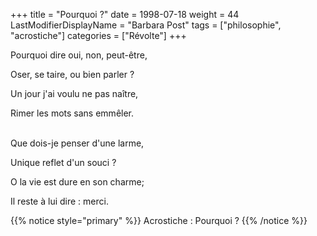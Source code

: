 +++
title = "Pourquoi ?"
date = 1998-07-18
weight = 44
LastModifierDisplayName = "Barbara Post"
tags = ["philosophie", "acrostiche"]
categories = ["Révolte"]
+++

Pourquoi dire oui, non, peut-être,

Oser, se taire, ou bien parler ?

Un jour j'ai voulu ne pas naître,

Rimer les mots sans emmêler.

 \
Que dois-je penser d'une larme,

Unique reflet d'un souci ?

O la vie est dure en son charme;

Il reste à lui dire : merci.

{{% notice style="primary" %}}
Acrostiche : Pourquoi ?
{{% /notice %}}
